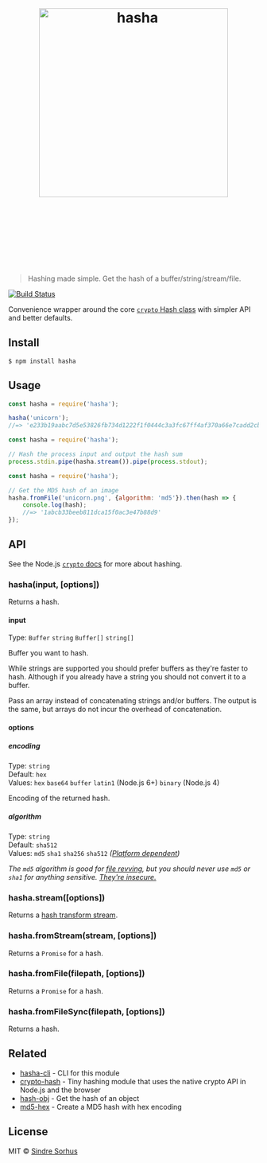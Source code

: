 <h1 align="center">
	<br>
	<br>
	<br>
	<img width="380" src="media/logo.svg" alt="hasha">
	<br>
	<br>
	<br>
	<br>
	<br>
</h1>

> Hashing made simple. Get the hash of a buffer/string/stream/file.

[![Build Status](https://travis-ci.org/sindresorhus/hasha.svg?branch=master)](https://travis-ci.org/sindresorhus/hasha)

Convenience wrapper around the core [`crypto` Hash class](https://nodejs.org/api/crypto.html#crypto_crypto_createhash_algorithm) with simpler API and better defaults.


## Install

```
$ npm install hasha
```


## Usage

```js
const hasha = require('hasha');

hasha('unicorn');
//=> 'e233b19aabc7d5e53826fb734d1222f1f0444c3a3fc67ff4af370a66e7cadd2cb24009f1bc86f0bed12ca5fcb226145ad10fc5f650f6ef0959f8aadc5a594b27'
```

```js
const hasha = require('hasha');

// Hash the process input and output the hash sum
process.stdin.pipe(hasha.stream()).pipe(process.stdout);
```

```js
const hasha = require('hasha');

// Get the MD5 hash of an image
hasha.fromFile('unicorn.png', {algorithm: 'md5'}).then(hash => {
	console.log(hash);
	//=> '1abcb33beeb811dca15f0ac3e47b88d9'
});
```


## API

See the Node.js [`crypto` docs](https://nodejs.org/api/crypto.html#crypto_crypto_createhash_algorithm) for more about hashing.

### hasha(input, [options])

Returns a hash.

#### input

Type: `Buffer` `string` `Buffer[]` `string[]`

Buffer you want to hash.

While strings are supported you should prefer buffers as they're faster to hash. Although if you already have a string you should not convert it to a buffer.

Pass an array instead of concatenating strings and/or buffers. The output is the same, but arrays do not incur the overhead of concatenation.

#### options

##### encoding

Type: `string`<br>
Default: `hex`<br>
Values: `hex` `base64` `buffer` `latin1` (Node.js 6+) `binary` (Node.js 4)

Encoding of the returned hash.

##### algorithm

Type: `string`<br>
Default: `sha512`<br>
Values: `md5` `sha1` `sha256` `sha512` *([Platform dependent](https://nodejs.org/api/crypto.html#crypto_crypto_createhash_algorithm))*

*The `md5` algorithm is good for [file revving](https://github.com/sindresorhus/rev-hash), but you should never use `md5` or `sha1` for anything sensitive. [They're insecure.](http://googleonlinesecurity.blogspot.no/2014/09/gradually-sunsetting-sha-1.html)*

### hasha.stream([options])

Returns a [hash transform stream](https://nodejs.org/api/crypto.html#crypto_class_hash).

### hasha.fromStream(stream, [options])

Returns a `Promise` for a hash.

### hasha.fromFile(filepath, [options])

Returns a `Promise` for a hash.

### hasha.fromFileSync(filepath, [options])

Returns a hash.


## Related

- [hasha-cli](https://github.com/sindresorhus/hasha-cli) - CLI for this module
- [crypto-hash](https://github.com/sindresorhus/crypto-hash) - Tiny hashing module that uses the native crypto API in Node.js and the browser
- [hash-obj](https://github.com/sindresorhus/hash-obj) - Get the hash of an object
- [md5-hex](https://github.com/sindresorhus/md5-hex) - Create a MD5 hash with hex encoding


## License

MIT © [Sindre Sorhus](https://sindresorhus.com)
